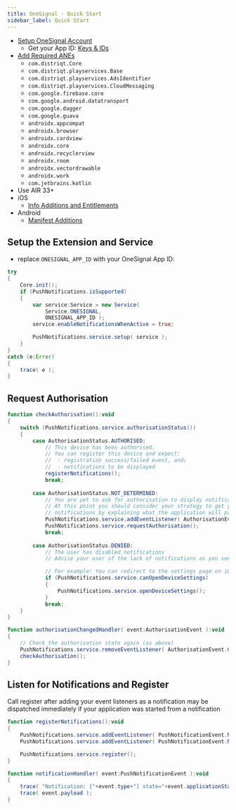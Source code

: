 ```yaml
---
title: OneSignal - Quick Start
sidebar_label: Quick Start
---
```



- [Setup OneSignal Account](https://onesignal.com)
  - Get your App ID: [Keys & IDs](https://documentation.onesignal.com/docs/accounts-and-keys#section-app-id)
- [Add Required ANEs](onesignal#required-anes)
  - `com.distriqt.Core`
  - `com.distriqt.playservices.Base`
  - `com.distriqt.playservices.AdsIdentifier`
  - `com.distriqt.playservices.CloudMessaging`
  - `com.google.firebase.core`
  - `com.google.android.datatransport`
  - `com.google.dagger`
  - `com.google.guava`
  - `androidx.appcompat`
  - `androidx.browser`
  - `androidx.cardview`
  - `androidx.core`
  - `androidx.recyclerview`
  - `androidx.room`
  - `androidx.vectordrawable`
  - `androidx.work`
  - `com.jetbrains.kotlin`
- Use AIR 33+
- iOS
  - [Info Additions and Entitlements](onesignal#info-additions-and-entitlements)
- Android 
  - [Manifest Additions](onesignal#manifest-additions)


## Setup the Extension and Service 

  - replace `ONESIGNAL_APP_ID` with your OneSignal App ID:


```actionscript
try
{
    Core.init();
    if (PushNotifications.isSupported)
    {
        var service:Service = new Service( 
            Service.ONESIGNAL, 
            ONESIGNAL_APP_ID );
        service.enableNotificationsWhenActive = true;

        PushNotifications.service.setup( service );
    }
}
catch (e:Error)
{
    trace( e );
}
```


## Request Authorisation


```actionscript
function checkAuthorisation():void 
{
    switch (PushNotifications.service.authorisationStatus())
    {
        case AuthorisationStatus.AUTHORISED:
            // This device has been authorised.
            // You can register this device and expect:
            //	- registration success/failed event, and; 
            // 	- notifications to be displayed
            registerNotifications();
            break;
            
        case AuthorisationStatus.NOT_DETERMINED:
            // You are yet to ask for authorisation to display notifications
            // At this point you should consider your strategy to get your user to authorise
            // notifications by explaining what the application will provide
            PushNotifications.service.addEventListener( AuthorisationEvent.CHANGED, authorisationChangedHandler );
            PushNotifications.service.requestAuthorisation();
            break;
            
        case AuthorisationStatus.DENIED:
            // The user has disabled notifications
            // Advise your user of the lack of notifications as you see fit

            // For example: You can redirect to the settings page on iOS
            if (PushNotifications.service.canOpenDeviceSettings)
            {
                PushNotifications.service.openDeviceSettings();
            }
            break;
    }
}

function authorisationChangedHandler( event:AuthorisationEvent ):void
{
    // Check the authorisation state again (as above)
    PushNotifications.service.removeEventListener( AuthorisationEvent.CHANGED, authorisationChangedHandler );
    checkAuthorisation();
}
```



## Listen for Notifications and Register 

Call register after adding your event listeners as a notification may be dispatched immediately if 
your application was started from a notification

```actionscript
function registerNotifications():void 
{
    PushNotifications.service.addEventListener( PushNotificationEvent.NOTIFICATION, notificationHandler );
    PushNotifications.service.addEventListener( PushNotificationEvent.NOTIFICATION_SELECTED, notificationHandler );

    PushNotifications.service.register();
}

function notificationHandler( event:PushNotificationEvent ):void
{
    trace( "Notification: ["+event.type+"] state="+event.applicationState+" startup="+event.startup );
    trace( event.payload );
}
```

